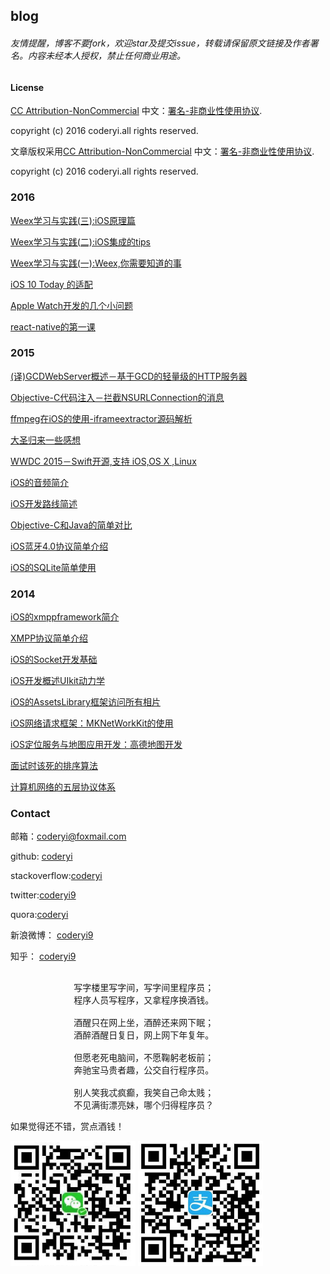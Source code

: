 

## blog

###### 友情提醒，博客不要fork，欢迎star及提交issue，转载请保留原文链接及作者署名。内容未经本人授权，禁止任何商业用途。


#### License

[CC Attribution-NonCommercial](http://creativecommons.org/licenses/by-nc/4.0/) 中文：[署名-非商业性使用协议](http://creativecommons.org/licenses/by-nc/3.0/cn/
).

copyright (c) 2016 coderyi.all rights reserved.



文章版权采用[CC Attribution-NonCommercial](http://creativecommons.org/licenses/by-nc/4.0/) 中文：[署名-非商业性使用协议](http://creativecommons.org/licenses/by-nc/3.0/cn/
).

copyright (c) 2016 coderyi.all rights reserved.


### 2016
[Weex学习与实践(三):iOS原理篇](http://coderyi.com/posts/weex3/)

[Weex学习与实践(二):iOS集成的tips](http://coderyi.com/posts/weex2/)

[Weex学习与实践(一):Weex,你需要知道的事](http://coderyi.com/posts/weex1/)

[iOS 10 Today 的适配](http://coderyi.com/posts/ios_10_today/)

[Apple Watch开发的几个小问题](http://coderyi.com/posts/AppleWatch/)

[react-native的第一课](http://coderyi.com/posts/react-native_first_lesson/)

### 2015

[(译)GCDWebServer概述－基于GCD的轻量级的HTTP服务器](http://coderyi.com/posts/GCDWebServer_README/)

[Objective-C代码注入－拦截NSURLConnection的消息](http://coderyi.com/posts/objective-c_inject_code/)


[ffmpeg在iOS的使用-iframeextractor源码解析](http://coderyi.com/posts/ffmpeg_iOS_iframeextractor/)


[大圣归来一些感想](http://coderyi.com/posts/MonkeyKing/)

[WWDC 2015－Swift开源,支持 iOS,OS X ,Linux](http://coderyi.com/posts/WWDC2015/)

[iOS的音频简介](http://coderyi.com/posts/iOS_audio/)


[iOS开发路线简述](http://coderyi.com/posts/iOS_learn_path/)

[Objective-C和Java的简单对比](http://coderyi.com/posts/Objective-C_Java/)


[iOS蓝牙4.0协议简单介绍](http://coderyi.com/posts/CoreBluetooth/)

[iOS的SQLite简单使用](http://coderyi.com/posts/SQLite/)

### 2014

[iOS的xmppframework简介](http://coderyi.com/posts/xmppframework/)

[XMPP协议简单介绍](http://coderyi.com/posts/XMPP/)

[iOS的Socket开发基础](http://coderyi.com/posts/socket/)

[iOS开发概述UIkit动力学](http://coderyi.com/posts/UIDynamic/)

[iOS的AssetsLibrary框架访问所有相片](http://coderyi.com/posts/AssetsLibrary/)

[iOS网络请求框架：MKNetWorkKit的使用](http://coderyi.com/posts/MKNetWorkKit/)

[iOS定位服务与地图应用开发：高德地图开发](http://coderyi.com/posts/map/)

[面试时该死的排序算法](http://coderyi.com/posts/sort_algorithm/)

[计算机网络的五层协议体系](http://coderyi.com/posts/network/)

### Contact

邮箱：coderyi@foxmail.com

github: [coderyi](https://github.com/coderyi)


stackoverflow:[coderyi](https://stackoverflow.com/users/4834182/coderyi)


twitter:[coderyi9](https://twitter.com/coderyi9)

quora:[coderyi](https://www.quora.com/Coder-Yi/)

新浪微博： [coderyi9](http://weibo.com/273311457)

知乎： [coderyi9](http://www.zhihu.com/people/coderyi9)


<pre>

			写字楼里写字间，写字间里程序员；
			程序人员写程序，又拿程序换酒钱。

			酒醒只在网上坐，酒醉还来网下眠；
			酒醉酒醒日复日，网上网下年复年。

			但愿老死电脑间，不愿鞠躬老板前；
			奔驰宝马贵者趣，公交自行程序员。

			别人笑我忒疯癫，我笑自己命太贱；
			不见满街漂亮妹，哪个归得程序员？
</pre>

如果觉得还不错，赏点酒钱！

<img src="https://raw.githubusercontent.com/coderyi/blog/master/other/images/jiuqian2.png" width="200" height="200">  <img src="https://raw.githubusercontent.com/coderyi/blog/master/other/images/jiuqian1.png" width="200" height="200">


